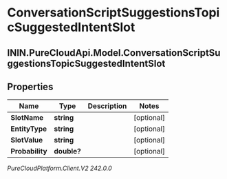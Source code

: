# ConversationScriptSuggestionsTopicSuggestedIntentSlot

## ININ.PureCloudApi.Model.ConversationScriptSuggestionsTopicSuggestedIntentSlot

## Properties

|Name | Type | Description | Notes|
|------------ | ------------- | ------------- | -------------|
| **SlotName** | **string** |  | [optional] |
| **EntityType** | **string** |  | [optional] |
| **SlotValue** | **string** |  | [optional] |
| **Probability** | **double?** |  | [optional] |



_PureCloudPlatform.Client.V2 242.0.0_
